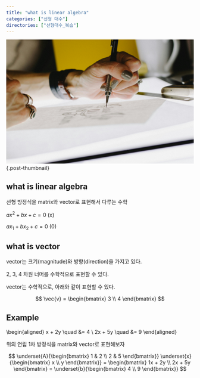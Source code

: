 ```yaml
---
title: "what is linear algebra"
categories: ["선형 대수"]
directories: ["선형대수_복습"]
---
```


![](/img/human-thumb.jpg){.post-thumbnail}

## what is linear algebra

선형 방정식을 matrix와 vector로 표현해서 다루는 수학

$ax^2 + bx + c = 0$ (x)

$ax_1 + bx_2 + c = 0$ (0)

## what is vector

vector는 크기(magnitude)와 방향(direction)을 가지고 있다.

2, 3, 4 차원 너머를 수학적으로 표현할 수 있다.

vector는 수학적으로, 아래와 같이 표현할 수 있다.

$$
\vec{v} = 
\begin{bmatrix}
3 \\
4
\end{bmatrix} 
$$

## Example

\begin{aligned}
x + 2y \quad  &= 4 \\
2x + 5y \quad &= 9
\end{aligned}

위의 연립 1차 방정식을 matrix와 vector로 표현해보자

$$
\underset{A}{\begin{bmatrix}
1 & 2 \\
2 & 5
\end{bmatrix}}
\underset{x}{\begin{bmatrix}
x \\
y
\end{bmatrix}} =
\begin{bmatrix}
1x + 2y \\
2x + 5y
\end{bmatrix} =
\underset{b}{\begin{bmatrix}
4 \\
9
\end{bmatrix}}
$$
